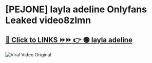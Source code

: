 
 # [PEJONE] layla adeline Onlyfans Leaked video8zlmn

## <h2><a href="https://clipsfans.com/layla_adeline&ref=git">🔗 Click to LINKS ⏩⏩ 👉 🟢 layla adeline </a></h2>

<a href="https://clipsfans.com/layla_adeline&ref=git" rel="nofollow" data-target="animated-image.originalLink"><img src="https://i.ibb.co.com/xMMVF88/686577567.gif" alt="Viral Video Original" style="max-width: 100%; display: inline-block;" data-target="animated-image.originalImage"></a>

